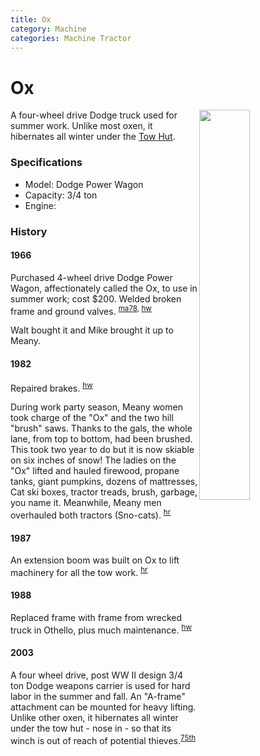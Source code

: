 ```yaml
---
title: Ox
category: Machine
categories: Machine Tractor
---
```

# Ox
<img src="/img/2003-Ox.jpg" style="width: 40%;" align="right">

A four-wheel drive Dodge truck used for summer work. Unlike most oxen, it hibernates all winter under the [Tow Hut](Tow-Hut).

### Specifications
- Model: Dodge Power Wagon
- Capacity: 3/4 ton
- Engine: 

### History

#### 1966

Purchased 4-wheel drive Dodge Power Wagon, affectionately called the Ox, to use in summer work; cost $200. Welded broken frame and ground valves. <sup>[ma78][], [hw][]</sup>

Walt bought it and Mike brought it up to Meany.

#### 1982

Repaired brakes. <sup>[hw][]</sup>

During work party season, Meany women took charge of the "Ox" and the two hill "brush" saws. Thanks to the gals, the whole lane, from top to bottom, had been brushed. This took two year to do but it is now skiable on six inches of snow! The ladies on the "Ox" lifted and hauled firewood, propane tanks, giant pumpkins, dozens of mattresses, Cat ski boxes, tractor treads, brush, garbage, you name it. Meanwhile, Meany men overhauled both tractors (Sno-cats). <sup>[hr][]</sup>

#### 1987

An extension boom was built on Ox to lift machinery for all the tow work. <sup>[hr][]</sup>


#### 1988

Replaced frame with frame from wrecked truck in Othello, plus much maintenance. <sup>[hw][]</sup>

#### 2003

A four wheel drive, post WW II design 3/4 ton Dodge weapons carrier is used for hard labor in the summer and fall. An "A-frame" attachment can be mounted for heavy lifting. Unlike other oxen, it hibernates all winter under the tow hut - nose in - so that its winch is out of reach of potential thieves.<sup>[75th][]</sup>


[75th]: Anniversary#75th
[ma78]: Mountaineer-Annual#1978
[hr]: History-Reports "Meany History Reports, by Idona Kellogg"
[hw]: History-Walt "Meany History, by Walt Little"
[nw]: Names-Walt "Meany Names by Walter Little, 1984"
